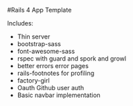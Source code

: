 #Rails 4 App Template

Includes:
 * Thin server
 * bootstrap-sass
 * font-awesome-sass
 * rspec with guard and spork and growl 
 * better errors error pages
 * rails-footnotes for profiling
 * factory-girl
 * Oauth Github user auth
 * Basic navbar implementation